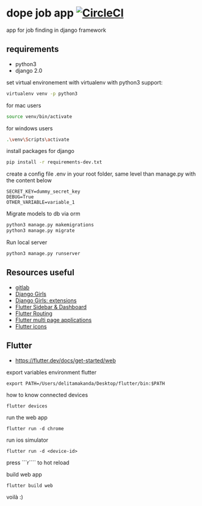 # dope job app [![CircleCI](https://circleci.com/gh/delitamakanda/dopejob/tree/master.svg?style=svg)](https://circleci.com/gh/delitamakanda/dopejob/tree/master)
app for job finding in django framework

## requirements
* python3
* django 2.0

set virtual environement with virtualenv with python3 support:

```bash
virtualenv venv -p python3
```

for mac users
```bash
source venv/bin/activate
```

for windows users
```bash
.\venv\Scripts\activate
```

install packages for django
```bash
pip install -r requirements-dev.txt
```

create a config file .env in your root folder, same level than manage.py with the content below
```text
SECRET_KEY=dummy_secret_key
DEBUG=True
OTHER_VARIABLE=variable_1
```

Migrate models to db via orm
```bash
python3 manage.py makemigrations
python3 manage.py migrate
```

Run local server
```bash
python3 manage.py runserver
```



## Resources useful
- [gitlab](https://gitlab.com/georgedorn/django-python-job-board/blob/master/python_job_board/models.py)
- [Django Girls](https://tutorial.djangogirls.org/fr/)
- [Django Girls: extensions](https://tutorial-extensions.djangogirls.org/en/)
- [Flutter Sidebar & Dashboard](https://youtu.be/VzuHfHyJcuI)
- [Flutter Routing](https://www.youtube.com/watch?v=JWuXj0BY_s4)
- [Flutter multi page applications](https://proandroiddev.com/flutter-creating-multi-page-application-with-navigation-ef9f4a72d181)
- [Flutter icons](https://api.flutter.dev/flutter/material/Icons-class.html)

## Flutter
- https://flutter.dev/docs/get-started/web

export variables environment flutter
```
export PATH=/Users/delitamakanda/Desktop/flutter/bin:$PATH
```

how to know connected devices
```
flutter devices
```

run the web app
```
flutter run -d chrome
```

run ios simulator
```
flutter run -d <device-id>
```

press ```r```` to hot reload

build web app
```
flutter build web
```

voilà :)
